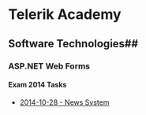 # Telerik Academy

## Software Technologies##

### ASP.NET Web Forms

#### Exam 2014 Tasks ####

*	[2014-10-28 - News System](https://github.com/svetlai/TelerikAcademy/tree/master/Software-Technologies/ASP.NET-Web-Forms/Exam-2014-Tasks/2014-10-28-NewsSystem)
